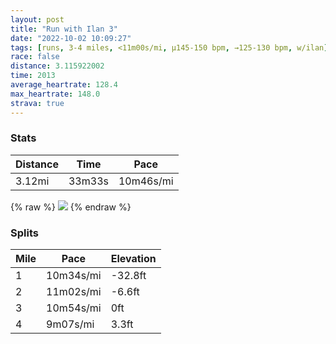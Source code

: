 ```yaml
---
layout: post
title: "Run with Ilan 3"
date: "2022-10-02 10:09:27"
tags: [runs, 3-4 miles, <11m00s/mi, μ145-150 bpm, →125-130 bpm, w/ilan]
race: false
distance: 3.115922002
time: 2013
average_heartrate: 128.4
max_heartrate: 148.0
strava: true
---
```


### Stats

| Distance | Time | Pace |
|----------|------|------|
|3.12mi|33m33s|10m46s/mi|

{% raw %}
<img src='https://maps.googleapis.com/maps/api/staticmap?maptype=roadmap&path=enc:igwwF~usbM@h@KF]V[JKh@MPIl@HXCLHj@VRt@JHd@QjAAb@IpAQXi@n@AN?b@@EFi@NCXPVZ^r@t@~@hAbA@DWx@Cd@GTIRc@dBe@tAYnAS`@i@vAOt@MZMHIB]_@w@i@YMOSaAk@i@Mm@c@IA{BcBa@O[GaBeA{Au@k@e@[KWM_A{@s@_@a@YSGw@u@s@e@_@Qe@_@c@S[WW]ISGCQWG[DoAAe@Ka@Wg@MS_Am@[[iAa@Qc@o@_@]WuByBWQk@Qw@_@wB{Ag@g@iBy@]UqAiA_@SSQ]M]]s@e@OO_@Qy@Ws@JGDc@UGA]JOjAU^UHOGm@k@u@_@u@o@QCIGOWEUGMLf@`@Zn@\BBZPlAz@ZDZIPa@D[La@TMD?`@R|@n@VV`An@NFL@DC@GTEVB~AbA`@ZnAx@z@v@pAj@PPj@^RTh@ZZTf@Zb@Nt@j@nAn@RVdAp@ACc@QPJf@r@XVfAb@PPl@Zt@vAv@|@N\Nb@DPCnATXLF`@d@~@`@v@h@j@f@p@d@`Az@f@TX@TJLh@lB|@bAl@h@TdAl@bC|Ap@h@HB^TRFBF\\h@VjAx@j@f@bB~@?AIIw@m@kBkAi@c@i@W&key=AIzaSyC1MId7bFpkLXNAaYhBSTb8jLyiSqzbDtM&size=800x800&markers=color:yellow|label:S|40.75653,-73.99792&markers=color:green|label:F|40.75766999999996,-74.0048400000001'>
{% endraw %}

### Splits

| Mile | Pace | Elevation |
|------|------|-----------|
|1|10m34s/mi|-32.8ft|
|2|11m02s/mi|-6.6ft|
|3|10m54s/mi|0ft|
|4|9m07s/mi|3.3ft|
